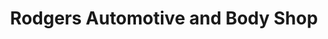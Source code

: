 ---
title: "Rodgers Automotive and Body Shop"
url: /toledo/rodgers-automotive-and-body-shop/
shop: Allgemein
---